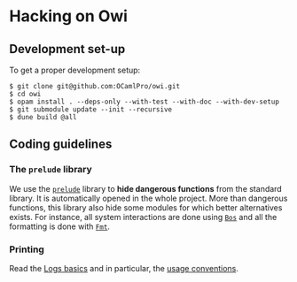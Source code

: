 # Hacking on Owi

## Development set-up

To get a proper development setup:

```shell-session
$ git clone git@github.com:OCamlPro/owi.git
$ cd owi
$ opam install . --deps-only --with-test --with-doc --with-dev-setup
$ git submodule update --init --recursive
$ dune build @all
```

## Coding guidelines

### The `prelude` library

We use the [`prelude`](https://git.zapashcanon.fr/zapashcanon/prelude) library to **hide dangerous functions** from the standard library.
It is automatically opened in the whole project.
More than dangerous functions, this library also hide some modules for which better alternatives exists.
For instance, all system interactions are done using [`Bos`](https://erratique.ch/software/bos/doc/) and all the formatting is done with [`Fmt`](https://erratique.ch/software/fmt/doc/).

### Printing

Read the [Logs basics](https://erratique.ch/software/logs/doc/Logs/index.html#basics) and in particular, the [usage conventions](https://erratique.ch/software/logs/doc/Logs/index.html#usage).
